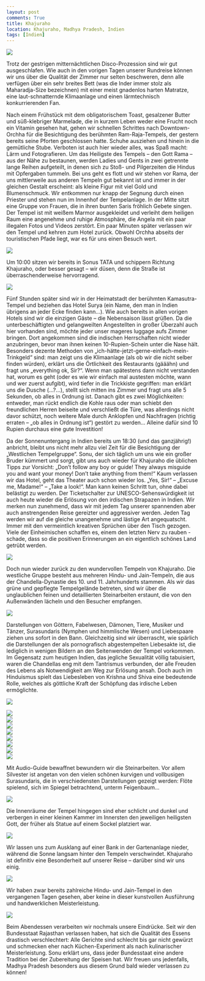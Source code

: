 ```yaml
---
layout: post
comments: True
title: Khajuraho
location: Khajuraho, Madhya Pradesh, Indien
tags: [Indien]
---
```

<p>
<a href='http://whataboutas.data.s3.amazonaws.com/images/2015-04-22-khajuraho/DSC_3320.JPG' data-lightbox='Post' title='Lakshmana-Tempel'
><img class='img-wide' src='http://whataboutas.data.s3.amazonaws.com/images/2015-04-22-khajuraho/previews/DSC_3320.jpg' /></a>
</p>
<p>
Trotz der gestrigen mitternächtlichen Disco-Prozession sind wir gut ausgeschlafen. Wie auch in den vorigen Tagen unserer Rundreise können wir uns über die Qualität der Zimmer nur selten beschweren, denn alle verfügen über ein sehr breites Bett (was die Inder immer stolz als Maharadja-Size bezeichnen) mit einer meist gnadenlos harten Matratze, eine laut-schnatternde Klimaanlage und einen lärmtechnisch konkurrierenden Fan.
</p>
<!--more-->
<p>
Nach einem Frühstück mit dem obligatorischem Toast, gesalzener Butter und süß-klebriger Marmelade, die in kurzem Leben weder eine Frucht noch ein Vitamin gesehen hat, gehen wir schnellen Schrittes nach Downtown-Orchha für die Besichtigung des berühmten Ram-Raja-Tempels, der gestern bereits seine Pforten geschlossen hatte. Schuhe ausziehen und hinein in die gemütliche Stube. Verboten ist auch hier wieder alles, was Spaß macht: Lärm und Fotografieren. Um das Heiligste des Tempels – den Gott Rama – aus der Nähe zu bestaunen, werden Ladies und Gents in zwei getrennte lange Reihen aufgeteilt, in denen sich zu Stoß- und Pilgerzeiten die Hindus mit Opfergaben tummeln. Bei uns geht es flott und wir stehen vor Rama, der uns mittlerweile aus anderen Tempeln gut bekannt ist und immer in der gleichen Gestalt erscheint: als kleine Figur mit viel Gold und Blumenschmuck. Wir entkommen nur knapp der Segnung durch einen Priester und stehen nun im Innenhof der Tempelanlage. In der Mitte sitzt eine Gruppe von Frauen, die in ihren bunten Saris fröhlich Gebete singen. Der Tempel ist mit weißem Marmor ausgekleidet und verleiht dem heiligen Raum eine angenehme und ruhige Atmosphäre, die Angela mit ein paar illegalen Fotos und Videos zerstört. Ein paar Minuten später verlassen wir den Tempel und kehren zum Hotel zurück. Obwohl Orchha abseits der touristischen Pfade liegt, war es für uns einen Besuch wert.
</p>
<p>
<a href='http://whataboutas.data.s3.amazonaws.com/images/2015-04-22-khajuraho/DSC_3206_corr.jpg' data-lightbox='Post' title='Typisch indischer Shop auf dem Weg nach khajuraho'><img class='img-wide' src='http://whataboutas.data.s3.amazonaws.com/images/2015-04-22-khajuraho/DSC_3206_corr.jpg' /></a>
</p>
<p>
Um 10:00 sitzen wir bereits in Sonus TATA und schippern Richtung Khajuraho, oder besser gesagt – wir düsen, denn die Straße ist überraschenderweise hervorragend.
</p>
<p>
<a href='http://whataboutas.data.s3.amazonaws.com/images/2015-04-22-khajuraho/DSC_3216_corr.jpg' data-lightbox='Post' title='Alltägliche Szene - Männer fachsimpeln, Frauen arbeiten'><img class='img-wide' src='http://whataboutas.data.s3.amazonaws.com/images/2015-04-22-khajuraho/DSC_3216_corr.jpg' /></a>
</p>
<p>
Fünf Stunden später sind wir in der Heimatstadt der berühmten Kamasutra-Tempel und beziehen das Hotel Surya (ein Name, den man in Indien übrigens an jeder Ecke finden kann…). Wie auch bereits in allen vorigen Hotels sind wir die einzigen Gäste – die Nebensaison lässt grüßen. Da die unterbeschäftigten und gelangweilten Angestellten in großer Überzahl auch hier vorhanden sind, möchte jeder unser mageres luggage aufs Zimmer bringen. Dort angekommen sind die indischen Herrschaften nicht wieder anzubringen, bevor man ihnen keinen 10-Rupien-Schein unter die Nase hält. Besonders dezente Methoden von „ich-hätte-jetzt-gerne-einfach-mein-Trinkgeld“ sind: man zeigt uns die Klimaanlage (als ob wir die nicht selber finden würden), erklärt uns die Örtlichkeit des Restaurants (gääähn) und fragt uns „everything ok, Sir?“. Wenn man spätestens dann nicht verstanden hat, worum es geht (oder es wie wir einfach mal austesten möchte, wann  und wer zuerst aufgibt), wird tiefer in die Trickkiste gegriffen: man erklärt uns die Dusche (…?...), stellt sich mitten ins Zimmer und fragt uns alle 5 Sekunden, ob alles in Ordnung ist. Danach gibt es zwei Möglichkeiten: entweder, man rückt endlich die Kohle raus oder man schiebt den freundlichen Herren beiseite und verschließt die Türe, was allerdings nicht davor schützt, noch weitere Male durch Anklopfen und Nachfragen (richtig erraten – „ob alles in Ordnung ist“) gestört zu werden… Alleine dafür sind 10 Rupien durchaus eine gute Investition!
</p>
<p>
Da der Sonnenuntergang in Indien bereits um 18:30 (und das ganzjährig!) anbricht, bleibt uns nicht mehr allzu viel Zeit für die Besichtigung der „Westlichen Tempelgruppe“. Sonu, der sich täglich um uns wie ein großer Bruder kümmert und sorgt, gibt uns auch wieder für Khajuraho die üblichen Tipps zur Vorsicht: „Don’t follow any boy or guide! They always misguide you and want your money! Don’t take anything from them!“ Kaum verlassen wir das Hotel, geht das Theater auch schon wieder los. „Yes, Sir!“ – „Excuse me, Madame!“ – „Take a look!“. Man kann keinen Schritt tun, ohne dabei belästigt zu werden. Der Ticketschalter zur UNESCO-Sehenswürdigkeit ist auch heute wieder die Erlösung von den irdischen Strapazen in Indien. Wir merken nun zunehmend, dass wir mit jedem Tag unserer spannenden aber auch anstrengenden Reise gereizter und aggressiver werden. Jeden Tag werden wir auf die gleiche unangenehme und lästige Art angequatscht. Immer mit den vermeintlich kreativen Sprüchen über den Tisch gezogen. Viele der Einheimischen schaffen es, einem den letzten Nerv zu rauben - schade, dass so die positiven Erinnerungen an ein eigentlich schönes Land getrübt werden.
</p>
<p>
<a href='http://whataboutas.data.s3.amazonaws.com/images/2015-04-22-khajuraho/DSC_3289.JPG' data-lightbox='Post' title='Lakshmana-Tempel'><img class='img-wide' src='http://whataboutas.data.s3.amazonaws.com/images/2015-04-22-khajuraho/DSC_3289.JPG' /></a>
</p>
<p>
Doch nun wieder zurück zu den wundervollen Tempeln von Khajuraho. Die westliche Gruppe besteht aus mehreren Hindu- und Jain-Tempeln, die aus der Chandella-Dynastie des 10. und 11. Jahrhunderts stammen. Als wir das grüne und gepflegte Tempelgelände betreten, sind wir über die unglaublichen feinen und detaillierten Steinarbeiten erstaunt, die von den Außenwänden lächeln und den Besucher empfangen.
</p>
<p>
<a href='http://whataboutas.data.s3.amazonaws.com/images/2015-04-22-khajuraho/DSC_3323.JPG' data-lightbox='Post' title='Die Tempelanlage von Khajuraho'><img class='img-wide' src='http://whataboutas.data.s3.amazonaws.com/images/2015-04-22-khajuraho/DSC_3323.JPG' /></a>
</p>
<p>
Darstellungen von Göttern, Fabelwesen, Dämonen, Tiere, Musiker und Tänzer, Surasundaris (Nymphen und himmlische Wesen) und Liebespaare ziehen uns sofort in den Bann. Gleichzeitig sind wir überrascht, wie spärlich die Darstellungen der als pornografisch abgestempelten Liebesakte ist, die lediglich in wenigen Bildern an den Seitenwenden der Tempel vorkommen. Im Gegensatz zum heutigen Indien, das jegliche Sexualität völlig tabuisiert, waren die Chandellas eng mit dem Tantrismus verbunden, der alle Freuden des Lebens als Notwendigkeit am Weg zur Erlösung ansah. Doch auch im Hinduismus spielt das Liebesleben von Krishna und Shiva eine bedeutende Rolle, welches als göttliche Kraft der Schöpfung das irdische Leben ermöglichte.
</p>
<p>
<a href='http://whataboutas.data.s3.amazonaws.com/images/2015-04-22-khajuraho/DSC_3275.JPG' data-lightbox='Post' title='Bewunderung der Reliefs'><img class='img-wide' src='http://whataboutas.data.s3.amazonaws.com/images/2015-04-22-khajuraho/DSC_3275.JPG' /></a>
</p>
<div>
<div class='nailthumb-container square-thumb'><a href='http://whataboutas.data.s3.amazonaws.com/images/2015-04-22-khajuraho/DSC_3271.JPG' class='imageslink' data-lightbox='Post' title='Erotik in Stein 1'
><img class='images' src='http://whataboutas.data.s3.amazonaws.com/images/2015-04-22-khajuraho/thumbs/DSC_3271.JPG' /></a>
</div>
<div class='nailthumb-container square-thumb'><a href='http://whataboutas.data.s3.amazonaws.com/images/2015-04-22-khajuraho/DSC_3273.JPG' class='imageslink' data-lightbox='Post' title='Erotik in Stein 2'
><img class='images' src='http://whataboutas.data.s3.amazonaws.com/images/2015-04-22-khajuraho/thumbs/DSC_3273.JPG' /></a>
</div>
<div class='nailthumb-container square-thumb'><a href='http://whataboutas.data.s3.amazonaws.com/images/2015-04-22-khajuraho/DSC_3280.JPG' class='imageslink' data-lightbox='Post' title='Erotik in Stein 3'
><img class='images' src='http://whataboutas.data.s3.amazonaws.com/images/2015-04-22-khajuraho/thumbs/DSC_3280.JPG' /></a>
</div>
<div class='nailthumb-container square-thumb'><a href='http://whataboutas.data.s3.amazonaws.com/images/2015-04-22-khajuraho/DSC_3281.JPG' class='imageslink' data-lightbox='Post' title='Erotik in Stein 4'
><img class='images' src='http://whataboutas.data.s3.amazonaws.com/images/2015-04-22-khajuraho/thumbs/DSC_3281.JPG' /></a>
</div>
<div class='nailthumb-container square-thumb'><a href='http://whataboutas.data.s3.amazonaws.com/images/2015-04-22-khajuraho/DSC_3286.JPG' class='imageslink' data-lightbox='Post' title='Erotik in Stein 5'
><img class='images' src='http://whataboutas.data.s3.amazonaws.com/images/2015-04-22-khajuraho/thumbs/DSC_3286.JPG' /></a>
</div>
<div class='nailthumb-container square-thumb'><a href='http://whataboutas.data.s3.amazonaws.com/images/2015-04-22-khajuraho/DSC_3297.JPG' class='imageslink' data-lightbox='Post' title='Erotik in Stein sex'
><img class='images' src='http://whataboutas.data.s3.amazonaws.com/images/2015-04-22-khajuraho/thumbs/DSC_3297.JPG' /></a>
</div>
<div class='nailthumb-container square-thumb'><a href='http://whataboutas.data.s3.amazonaws.com/images/2015-04-22-khajuraho/DSC_3300.JPG' class='imageslink' data-lightbox='Post' title='Erotik in Stein 7'
><img class='images' src='http://whataboutas.data.s3.amazonaws.com/images/2015-04-22-khajuraho/thumbs/DSC_3300.JPG' /></a>
</div>
<div class='nailthumb-container square-thumb'><a href='http://whataboutas.data.s3.amazonaws.com/images/2015-04-22-khajuraho/DSC_3368.JPG' class='imageslink' data-lightbox='Post' title='Erotik in Stein 8'
><img class='images' src='http://whataboutas.data.s3.amazonaws.com/images/2015-04-22-khajuraho/thumbs/DSC_3368.JPG' /></a>
</div>
</div>
<p>
Mit Audio-Guide bewaffnet bewundern wir die Steinarbeiten. Vor allem Silvester ist angetan von den vielen schönen kurvigen und vollbusigen Surasundaris, die in verschiedensten Darstellungen gezeigt werden: Flöte spielend, sich im Spiegel betrachtend, unterm Feigenbaum… 
</p>
<p>
<a href='http://whataboutas.data.s3.amazonaws.com/images/2015-04-22-khajuraho/DSC_3355.JPG' data-lightbox='Post' title='Kandariya Mahadev-Tempel'><img class='img-wide' src='http://whataboutas.data.s3.amazonaws.com/images/2015-04-22-khajuraho/DSC_3355.JPG' /></a>
</p>
<p>
Die Innenräume der Tempel hingegen sind eher schlicht und dunkel und verbergen in einer kleinen Kammer im Innersten den jeweiligen heiligsten Gott, der früher als Statue auf einem Sockel platziert war.
</p>
<p>
<a href='http://whataboutas.data.s3.amazonaws.com/images/2015-04-22-khajuraho/DSC_3308_rot.jpg' data-lightbox='Post' title='Blick in den Innenraum des Tempels'><img class='img-wide' src='http://whataboutas.data.s3.amazonaws.com/images/2015-04-22-khajuraho/DSC_3308_rot.jpg' /></a>
</p>
<p>
Wir lassen uns zum Ausklang auf einer Bank in der Gartenanlage nieder, während die Sonne langsam hinter den Tempeln verschwindet. Khajuraho ist definitiv eine Besonderheit auf unserer Reise – darüber sind wir uns einig.
<p>
<a href='http://whataboutas.data.s3.amazonaws.com/images/2015-04-22-khajuraho/DSC_3437_rot.jpg' data-lightbox='Post' title='Vor dem Pratapesvara-Tempel'><img class='img-wide' src='http://whataboutas.data.s3.amazonaws.com/images/2015-04-22-khajuraho/DSC_3437_rot.jpg' /></a>
</p>
Wir haben zwar bereits zahlreiche Hindu- und Jain-Tempel in den vergangenen Tagen gesehen, aber keine in dieser kunstvollen Ausführung und handwerklichen Meisterleistung.
</p>
<p>
<a href='http://whataboutas.data.s3.amazonaws.com/images/2015-04-22-khajuraho/DSC_3365.JPG' data-lightbox='Post' title='Spitze des Lakshmana-Tempels'><img class='img-wide' src='http://whataboutas.data.s3.amazonaws.com/images/2015-04-22-khajuraho/DSC_3365.JPG' /></a>
</p>
<p>
Beim Abendessen verarbeiten wir nochmals unsere Eindrücke. Seit wir den Bundesstaat Rajasthan verlassen haben, hat sich die Qualität des Essens drastisch verschlechtert: Alle Gerichte sind schlecht bis gar nicht gewürzt und schmecken eher nach Küchen-Experiment als nach kulinarischer Meisterleistung. Sonu erklärt uns, dass jeder Bundesstaat eine andere Tradition bei der Zubereitung der Speisen hat. Wir freuen uns jedenfalls, Madhya Pradesh besonders aus diesem Grund bald wieder verlassen zu können!
</p>

